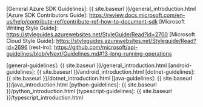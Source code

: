 [Architecture Board]: https://github.com/azure/azure-sdk/issues

[General Azure SDK Guidelines]: {{ site.baseurl }}/general_introduction.html
[Azure SDK Contributors Guide]: https://review.docs.microsoft.com/en-us/help/contribute-ref/contribute-ref-how-to-document-sdk
[Microsoft Writing Style Guide]: https://styleguides.azurewebsites.net/StyleGuide/Read?id=2700
[Microsoft Cloud Style Guide]: https://styleguides.azurewebsites.net/Styleguide/Read?id=2696
[rest-lro]: https://github.com/microsoft/api-guidelines/blob/vNext/Guidelines.md#13-long-running-operations

[general-guidelines]: {{ site.baseurl }}/general_introduction.html
[android-guidelines]: {{ site.baseurl }}/android_introduction.html
[dotnet-guidelines]: {{ site.baseurl }}/dotnet_introduction.html
[java-guidelines]: {{ site.baseurl }}/java_introduction.html
[python-guidelines]: {{ site.baseurl }}/python_introduction.html
[typescript-guidelines]: {{ site.baseurl }}/typescript_introduction.html

[README-EXAMPLE]: https://github.com/Azure/azure-sdk/blob/master/docs/README-EXAMPLE.md
[README-TEMPLATE]: https://github.com/Azure/azure-sdk/blob/master/docs/README-TEMPLATE.md
